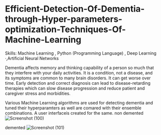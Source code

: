 # Efficient-Detection-Of-Dementia-through-Hyper-parameters-optimization-Techniques-Of-Machine-Learning
Skills: Machine Learning , Python (Programming Language) , Deep Learning ·,Artificial Neural Networks

Dementia affects memory and thinking capability of a person so much that they interfere with your daily activities. It is a condition, not a disease, and its symptoms are common to many brain disorders. It can get worse over time.
Early detection and correct diagnosis can lead to disease-retarding therapies which can slow disease progression and reduce patient and caregiver stress and morbidities.

 Various Machine Learning algorithms are used for detecting dementia and tuned their hyperparamters as well are comared with their ensemble combinations. A user interfaceis created for the same.
 non demented
![Screenshot (100)](https://github.com/JanyaMehta/Efficient-Detection-Of-Dementia-through-Hyper-parameters-optimization-Techniques-Of-Machine-Learning/assets/54683817/1c959043-5614-40cd-9071-a93fc344b98f)

demented
![Screenshot (101)](https://github.com/JanyaMehta/Efficient-Detection-Of-Dementia-through-Hyper-parameters-optimization-Techniques-Of-Machine-Learning/assets/54683817/5f031e60-d486-492d-8dd5-8584c790bb3a)
